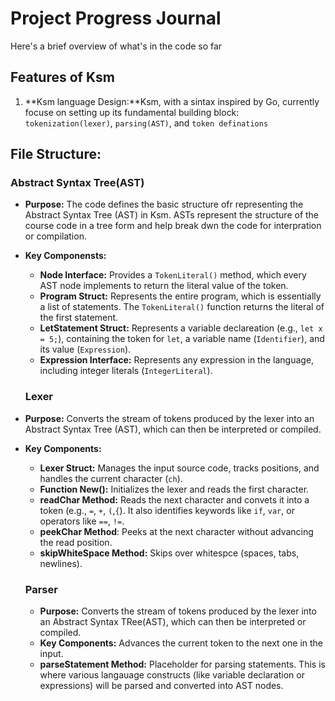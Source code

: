 # Project Progress Journal

Here's a brief overview of what's in the code so far

## Features of Ksm
1. **Ksm language Design:**Ksm, with a sintax inspired by Go, currently focuse on setting up its fundamental  building block: `tokenization(lexer)`, `parsing(AST)`, and `token definations`

## File Structure:
### Abstract Syntax Tree(AST)
+ **Purpose:** The code defines the basic structure ofr representing the Abstract Syntax Tree (AST) in Ksm. ASTs represent the structure of the course code in a tree form and help break dwn the code for interpration or compilation.

+ **Key Componensts:**
    + **Node Interface:** Provides a `TokenLiteral()` method, which every AST node implements to return the literal value of the token.
    + **Program Struct:** Represents the entire program, which is essentially a list of statements. The `TokenLiteral()` function returns the literal of the first statement.
    + **LetStatement Struct:** Represents a variable declareation (e.g., `let x = 5;`), containing the token for `let`, a variable name (`Identifier`), and its value (`Expression`).
    + **Expression Interface:** Represents any expression in the language, including integer literals (`IntegerLiteral`).

    ### Lexer
+ **Purpose:** Converts the stream of tokens produced by the lexer into an Abstract Syntax Tree (AST), which can  then be interpreted or compiled.

+ **Key Components:**
    + **Lexer Struct:** Manages the input source code, tracks positions, and handles the current character (`ch`).
    + **Function New():** Initializes the lexer and reads the first character.
    + **readChar Method:** Reads the next character and convets it into a token (e.g., `=`, `+`, `(`,`{`). It also identifies keywords like `if`, `var`, or operators like `==`, `!=`.
    + **peekChar Method**: Peeks at the next character without advancing the read position.
    + **skipWhiteSpace Method:** Skips over whitespce (spaces, tabs, newlines).

    ### Parser
    + **Purpose:** Converts the stream of tokens produced by the lexer into an Abstract Syntax TRee(AST), which can then be interpreted or compiled.
    + **Key Components:** Advances the current token to the next one in the input.
    + **parseStatement Method:** Placeholder for parsing statements. This is where various langauage constructs (like variable declaration or expressions) will be parsed and converted into AST nodes.
    

    